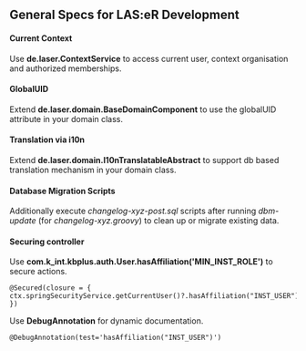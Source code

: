
## General Specs for LAS:eR Development

#### Current Context

Use **de.laser.ContextService** to access current user, 
context organisation and authorized memberships.

#### GlobalUID

Extend **de.laser.domain.BaseDomainComponent** to use the globalUID attribute 
in your domain class.

#### Translation via i10n

Extend **de.laser.domain.I10nTranslatableAbstract** to support
db based translation mechanism in your domain class.

#### Database Migration Scripts

Additionally execute *changelog-xyz-post.sql* scripts after
running *dbm-update* (for *changelog-xyz.groovy*) to clean up or migrate existing data.

#### Securing controller

Use **com.k_int.kbplus.auth.User.hasAffiliation('MIN_INST_ROLE')** to secure actions.

    @Secured(closure = { ctx.springSecurityService.getCurrentUser()?.hasAffiliation("INST_USER") })

Use **DebugAnnotation** for dynamic documentation.

    @DebugAnnotation(test='hasAffiliation("INST_USER")')
